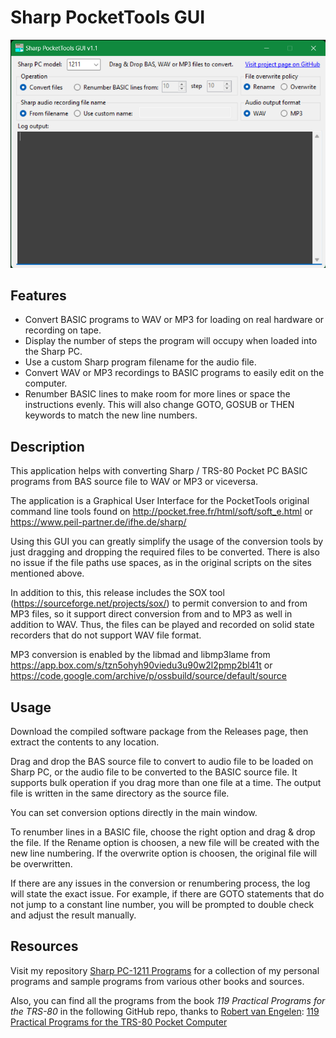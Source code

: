 # Sharp PocketTools GUI

![screenshot](screenshot.png?raw=true)

## Features

- Convert BASIC programs to WAV or MP3 for loading on real hardware or recording on tape.
- Display the number of steps the program will occupy when loaded into the Sharp PC.
- Use a custom Sharp program filename for the audio file.
- Convert WAV or MP3 recordings to BASIC programs to easily edit on the computer.
- Renumber BASIC lines to make room for more lines or space the instructions evenly. This will also change GOTO, GOSUB or THEN keywords to match the new line numbers.

## Description

This application helps with converting Sharp / TRS-80 Pocket PC BASIC programs from BAS source file to WAV or MP3 or viceversa.

The application is a Graphical User Interface for the PocketTools original command line tools found on http://pocket.free.fr/html/soft/soft_e.html or https://www.peil-partner.de/ifhe.de/sharp/

Using this GUI you can greatly simplify the usage of the conversion tools by just dragging and dropping the required files to be converted. There is also no issue if the file paths use spaces, as in the original scripts on the sites mentioned above.

In addition to this, this release includes the SOX tool (https://sourceforge.net/projects/sox/) to permit conversion to and from MP3 files, so it support direct conversion from and to MP3 as well in addition to WAV.
Thus, the files can be played and recorded on solid state recorders that do not support WAV file format.

MP3 conversion is enabled by the libmad and libmp3lame from https://app.box.com/s/tzn5ohyh90viedu3u90w2l2pmp2bl41t or https://code.google.com/archive/p/ossbuild/source/default/source

## Usage

Download the compiled software package from the Releases page, then extract the contents to any location.

Drag and drop the BAS source file to convert to audio file to be loaded on Sharp PC, or the audio file to be converted to the BASIC source file. It supports bulk operation if you drag more than one file at a time. The output file is written in the same directory as the source file.

You can set conversion options directly in the main window.

To renumber lines in a BASIC file, choose the right option and drag & drop the file. If the Rename option is choosen, a new file will be created with the new line numbering. If the overwrite option is choosen, the original file will be overwritten.

If there are any issues in the conversion or renumbering process, the log will state the exact issue. For example, if there are GOTO statements that do not jump to a constant line number, you will be prompted to double check and adjust the result manually.

## Resources

Visit my repository [Sharp PC-1211 Programs](https://github.com/SilverGreen93/SharpPrograms) for a collection of my personal programs and sample programs from various other books and sources.

Also, you can find all the programs from the book _119 Practical Programs for the TRS-80_ in the following GitHub repo, thanks to [Robert van Engelen](https://github.com/Robert-van-Engelen): [119 Practical Programs for the TRS-80 Pocket Computer](https://github.com/Robert-van-Engelen/119-Practical-Programs-for-the-TRS-80-Pocket-Computer)

